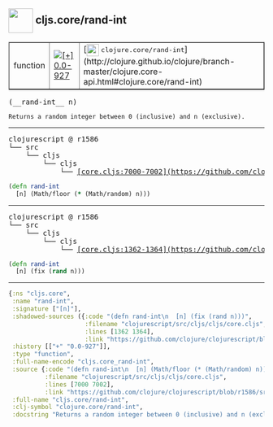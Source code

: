 ## <img width="48px" valign="middle" src="http://i.imgur.com/Hi20huC.png"> cljs.core/rand-int

 <table border="1">
<tr>
<td>function</td>
<td><a href="https://github.com/cljsinfo/api-refs/tree/0.0-927"><img valign="middle" alt="[+] 0.0-927" src="https://img.shields.io/badge/+-0.0--927-lightgrey.svg"></a> </td>
<td>
[<img height="24px" valign="middle" src="http://i.imgur.com/1GjPKvB.png"> <samp>clojure.core/rand-int</samp>](http://clojure.github.io/clojure/branch-master/clojure.core-api.html#clojure.core/rand-int)
</td>
</tr>
</table>

 <samp>
(__rand-int__ n)<br>
</samp>

```
Returns a random integer between 0 (inclusive) and n (exclusive).
```

---

 <pre>
clojurescript @ r1586
└── src
    └── cljs
        └── cljs
            └── <ins>[core.cljs:7000-7002](https://github.com/clojure/clojurescript/blob/r1586/src/cljs/cljs/core.cljs#L7000-L7002)</ins>
</pre>

```clj
(defn rand-int
  [n] (Math/floor (* (Math/random) n)))
```


---

 <pre>
clojurescript @ r1586
└── src
    └── cljs
        └── cljs
            └── <ins>[core.cljs:1362-1364](https://github.com/clojure/clojurescript/blob/r1586/src/cljs/cljs/core.cljs#L1362-L1364)</ins>
</pre>

```clj
(defn rand-int
  [n] (fix (rand n)))
```

---

```clj
{:ns "cljs.core",
 :name "rand-int",
 :signature ["[n]"],
 :shadowed-sources ({:code "(defn rand-int\n  [n] (fix (rand n)))",
                     :filename "clojurescript/src/cljs/cljs/core.cljs",
                     :lines [1362 1364],
                     :link "https://github.com/clojure/clojurescript/blob/r1586/src/cljs/cljs/core.cljs#L1362-L1364"}),
 :history [["+" "0.0-927"]],
 :type "function",
 :full-name-encode "cljs.core_rand-int",
 :source {:code "(defn rand-int\n  [n] (Math/floor (* (Math/random) n)))",
          :filename "clojurescript/src/cljs/cljs/core.cljs",
          :lines [7000 7002],
          :link "https://github.com/clojure/clojurescript/blob/r1586/src/cljs/cljs/core.cljs#L7000-L7002"},
 :full-name "cljs.core/rand-int",
 :clj-symbol "clojure.core/rand-int",
 :docstring "Returns a random integer between 0 (inclusive) and n (exclusive)."}

```
